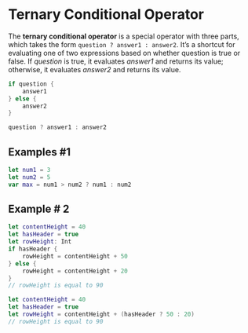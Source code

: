 # Ternary Conditional Operator

The **ternary conditional operator** is a special operator with three parts, which takes the form `question ? answer1 : answer2`. It’s a shortcut for evaluating one of two expressions based on whether question is true or false. If *question* is true, it evaluates *answer1* and returns its value; otherwise, it evaluates *answer2* and returns its value.

```swift
if question {
    answer1
} else {
    answer2
}
```

```swift
question ? answer1 : answer2
```

## Examples #1

```swift
let num1 = 3
let num2 = 5
var max = num1 > num2 ? num1 : num2
```

## Example # 2

```swift
let contentHeight = 40
let hasHeader = true
let rowHeight: Int
if hasHeader {
    rowHeight = contentHeight + 50
} else {
    rowHeight = contentHeight + 20
}
// rowHeight is equal to 90
```

```swift
let contentHeight = 40
let hasHeader = true
let rowHeight = contentHeight + (hasHeader ? 50 : 20)
// rowHeight is equal to 90
```